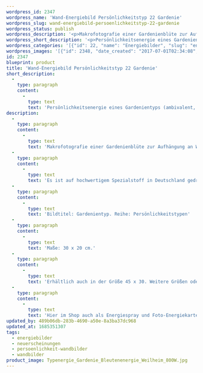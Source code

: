 ```yaml
---
wordpress_id: 2347
wordpress_name: 'Wand-Energiebild Persönlichkeitstyp 22 Gardenie'
wordpress_slug: wand-energiebild-persoenlichkeitstyp-22-gardenie
wordpress_status: publish
wordpress_description: '<p>Makrofotografie einer Gardenienblüte zur Aufhängung an Wänden oder zum Aufstellen im Raum mit einem aktivierbaren Schwingungsfeld zur Grundenergie eines Gardenientyps, Blütenenergietyp 22: ambivalent<span class="s1">,tiefgründig, emotional</span><span class="s1">.</span></p><p>Es ist auf hochwertigem Spezialstoff in Deutschland gedruckt und sorgfältig in Handarbeit auf Holzkeilrahmen aufgezogen. Laut Herstellerangaben ist der farbintensive Druck 70 Jahre lichtecht, waschbar und in einem umweltorientierten Verfahren hergestellt. Der Oberstoff ist mit einer Spezialbeschichtung unterfüttert, so dass, bei Aufhängung an der Wand, der rückseitige Holzrahmen auch bei hellen Farben unsichtbar ist.</p><p>Bildtitel: Gardenientyp. Reihe: Persönlichkeitstypen</p><p>Maße: 30 x 20 cm.</p><p>Erhältlich auch in der Größe 45 x 30. Weitere Größen oder andere Seitenverhältnisse, sind bis 200 cm individuell für Sie innerhalb weniger Tage herstellbar. Bitte kontaktieren Sie uns hierfür unter <a href="mailto:info@elvedenverlag.de">info@elvedenverlag.de</a>.</p><p>Hier im Shop auch als <a href="https://my.feenbaum.de/produkt/energiespray-gardenientyp-30-ml/">Energiespray</a> und <a href="https://my.feenbaum.de/produkt/energiekarte-persoenlichkeitstyp-22-gardenie/">Foto-Energiekarte</a> erhältlich</p><p><a href="https://my.feenbaum.de/anwendung-energie-wandbilder/">Anwendungshinweise</a>      <a href="https://my.feenbaum.de/produktinformation-wandbilder/">Produktinformationen</a></p>'
wordpress_short_description: '<p>Persönlichkeitsenergie eines Gardenientyps (ambivalent, tiefgründig, emotional<span class="s1">)</span><br /><em>Hinweis: Das Wasserzeichen „Elveden Verlag Energiebild“ wird nicht mit gedruckt</em></p>'
wordpress_categories: '[{"id": 22, "name": "Energiebilder", "slug": "energiebilder"}, {"id": 66, "name": "Neuerscheinungen", "slug": "neuerscheinungen"}, {"id": 43, "name": "Pers\u00f6nlichkeit", "slug": "persoenlichkeit-wandbilder"}, {"id": 24, "name": "Wandbilder", "slug": "wandbilder"}]'
wordpress_images: '[{"id": 2348, "date_created": "2017-07-01T02:34:08", "date_created_gmt": "2017-06-30T22:34:08", "date_modified": "2017-07-01T02:34:08", "date_modified_gmt": "2017-06-30T22:34:08", "src": "https://my.feenbaum.de/wp-content/uploads/2017/07/Typenergie_Gardenie_Bleutenenergie_Weilheim_800W.jpg", "name": "Typenergie_Gardenie_Bleutenenergie_Weilheim_800W", "alt": ""}]'
id: 2347
blueprint: product
title: 'Wand-Energiebild Persönlichkeitstyp 22 Gardenie'
short_description:
  -
    type: paragraph
    content:
      -
        type: text
        text: 'Persönlichkeitsenergie eines Gardenientyps (ambivalent, tiefgründig, emotional)'
description:
  -
    type: paragraph
    content:
      -
        type: text
        text: 'Makrofotografie einer Gardenienblüte zur Aufhängung an Wänden oder zum Aufstellen im Raum mit einem aktivierbaren Schwingungsfeld zur Grundenergie eines Gardenientyps, Blütenenergietyp 22: ambivalent,tiefgründig, emotional.'
  -
    type: paragraph
    content:
      -
        type: text
        text: 'Es ist auf hochwertigem Spezialstoff in Deutschland gedruckt und sorgfältig in Handarbeit auf Holzkeilrahmen aufgezogen. Laut Herstellerangaben ist der farbintensive Druck 70 Jahre lichtecht, waschbar und in einem umweltorientierten Verfahren hergestellt. Der Oberstoff ist mit einer Spezialbeschichtung unterfüttert, so dass, bei Aufhängung an der Wand, der rückseitige Holzrahmen auch bei hellen Farben unsichtbar ist.'
  -
    type: paragraph
    content:
      -
        type: text
        text: 'Bildtitel: Gardenientyp. Reihe: Persönlichkeitstypen'
  -
    type: paragraph
    content:
      -
        type: text
        text: 'Maße: 30 x 20 cm.'
  -
    type: paragraph
    content:
      -
        type: text
        text: 'Erhältlich auch in der Größe 45 x 30. Weitere Größen oder andere Seitenverhältnisse, sind bis 200 cm individuell für Sie innerhalb weniger Tage herstellbar. Bitte kontaktieren Sie uns hierfür unter info@elvedenverlag.de.'
  -
    type: paragraph
    content:
      -
        type: text
        text: 'Hier im Shop auch als Energiespray und Foto-Energiekarte erhältlich'
updated_by: 489b06db-283b-4690-a50e-8a3ba37dc968
updated_at: 1685351307
tags:
  - energiebilder
  - neuerscheinungen
  - persoenlichkeit-wandbilder
  - wandbilder
product_image: Typenergie_Gardenie_Bleutenenergie_Weilheim_800W.jpg
---
```

